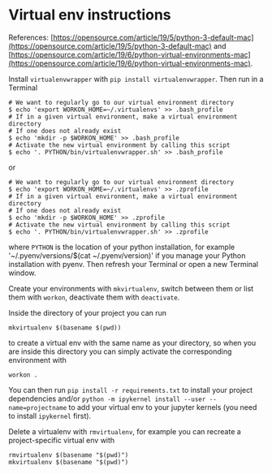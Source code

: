 # Virtual env instructions

References: [https://opensource.com/article/19/5/python-3-default-mac](https://opensource.com/article/19/5/python-3-default-mac) and [https://opensource.com/article/19/6/python-virtual-environments-mac](https://opensource.com/article/19/6/python-virtual-environments-mac).

Install `virtualenvwrapper` with `pip install virtualenvwrapper`. Then run in a Terminal
```
# We want to regularly go to our virtual environment directory
$ echo 'export WORKON_HOME=~/.virtualenvs' >> .bash_profile
# If in a given virtual environment, make a virtual environment directory
# If one does not already exist
$ echo 'mkdir -p $WORKON_HOME' >> .bash_profile
# Activate the new virtual environment by calling this script
$ echo '. PYTHON/bin/virtualenvwrapper.sh' >> .bash_profile
```
or
```
# We want to regularly go to our virtual environment directory
$ echo 'export WORKON_HOME=~/.virtualenvs' >> .zprofile
# If in a given virtual environment, make a virtual environment directory
# If one does not already exist
$ echo 'mkdir -p $WORKON_HOME' >> .zprofile
# Activate the new virtual environment by calling this script
$ echo '. PYTHON/bin/virtualenvwrapper.sh' >> .zprofile
```
where `PYTHON` is the location of your python installation, for example '~/.pyenv/versions/$(cat ~/.pyenv/version)' if you manage your Python installation with pyenv.
Then refresh your Terminal or open a new Terminal window.

Create your environments with `mkvirtualenv`, switch between them or list them with `workon`, deactivate them with `deactivate`.

Inside the directory of your project you can run 
```
mkvirtualenv $(basename $(pwd))
```
to create a virtual env with the same name as your directory, so when you are inside this directory you can simply activate the corresponding environment with 
```
workon .
```

You can then run `pip install -r requirements.txt` to install your project dependencies and/or `python -m ipykernel install --user --name=projectname` to add your virtual env to your jupyter kernels (you need to install `ipykernel` first).

Delete a virtualenv with `rmvirtualenv`, for example you can recreate a project-specific virtual env with
```
rmvirtualenv $(basename "$(pwd)")
mkvirtualenv $(basename "$(pwd)")
```
